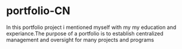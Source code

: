 # portfolio-CN
In this portfolio project i mentioned myself with my my education and experiance.The purpose of a portfolio is to establish centralized management and oversight for many projects and programs

